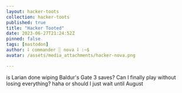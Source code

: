 ```yaml
---
layout: hacker-toots
collection: hacker-toots
published: true
title: "Hacker Tooted"
date: 2023-06-27T21:24:52Z
pinned: false
tags: [mastodon]
author: ⸸ commander ░ nova ⸸ :~$
avatar: /assets/media_attachments/hacker-nova.png

---
```


<p>is Larian done wiping Baldur&#39;s Gate 3 saves? Can I finally play without losing everything? haha or should I just wait until August</p>



